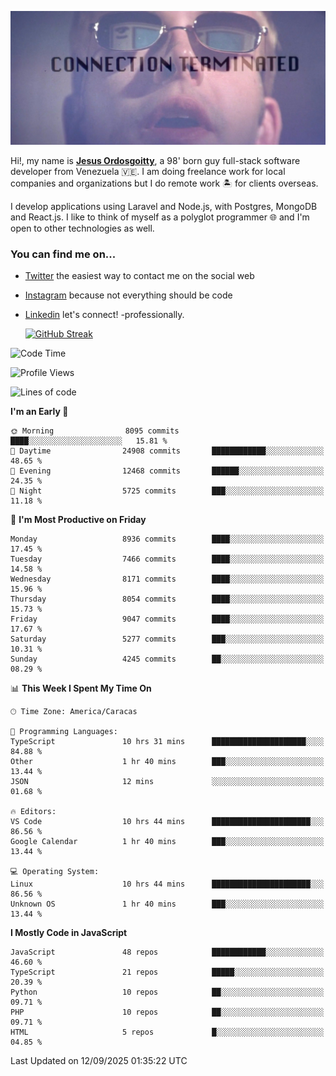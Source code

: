 ![hackers movie reference](./disconnected.jpg)

Hi!, my name is [**Jesus Ordosgoitty**](https://jodaz.dev), a 98' born guy full-stack software developer from Venezuela 🇻🇪. I am doing freelance work for local companies and organizations but I do remote work 🏝️ for clients overseas. 

I develop applications using Laravel and Node.js, with Postgres, MongoDB and React.js. I like to think of myself as a polyglot programmer 🌐 and I'm open to other technologies as well.

### You can find me on...

- [Twitter](https://twitter.com/jodaz_) the easiest way to contact me on the social web
- [Instagram](https://instagram.com/jodaz_) because not everything should be code
- [Linkedin](https://linkedin.com/in/jodaz) let's connect! -professionally.


    [![GitHub Streak](https://streak-stats.demolab.com?user=jodaz&theme=tokyonight)](https://git.io/streak-stats)

<!--START_SECTION:waka-->
![Code Time](http://img.shields.io/badge/Code%20Time-11%2C335%20hrs%203%20mins-blue)

![Profile Views](http://img.shields.io/badge/Profile%20Views-0-blue)

![Lines of code](https://img.shields.io/badge/From%20Hello%20World%20I%27ve%20Written-83.7%20million%20lines%20of%20code-blue)

**I'm an Early 🐤** 

```text
🌞 Morning                8095 commits        ████░░░░░░░░░░░░░░░░░░░░░   15.81 % 
🌆 Daytime                24908 commits       ████████████░░░░░░░░░░░░░   48.65 % 
🌃 Evening                12468 commits       ██████░░░░░░░░░░░░░░░░░░░   24.35 % 
🌙 Night                  5725 commits        ███░░░░░░░░░░░░░░░░░░░░░░   11.18 % 
```
📅 **I'm Most Productive on Friday** 

```text
Monday                   8936 commits        ████░░░░░░░░░░░░░░░░░░░░░   17.45 % 
Tuesday                  7466 commits        ████░░░░░░░░░░░░░░░░░░░░░   14.58 % 
Wednesday                8171 commits        ████░░░░░░░░░░░░░░░░░░░░░   15.96 % 
Thursday                 8054 commits        ████░░░░░░░░░░░░░░░░░░░░░   15.73 % 
Friday                   9047 commits        ████░░░░░░░░░░░░░░░░░░░░░   17.67 % 
Saturday                 5277 commits        ███░░░░░░░░░░░░░░░░░░░░░░   10.31 % 
Sunday                   4245 commits        ██░░░░░░░░░░░░░░░░░░░░░░░   08.29 % 
```


📊 **This Week I Spent My Time On** 

```text
🕑︎ Time Zone: America/Caracas

💬 Programming Languages: 
TypeScript               10 hrs 31 mins      █████████████████████░░░░   84.88 % 
Other                    1 hr 40 mins        ███░░░░░░░░░░░░░░░░░░░░░░   13.44 % 
JSON                     12 mins             ░░░░░░░░░░░░░░░░░░░░░░░░░   01.68 % 

🔥 Editors: 
VS Code                  10 hrs 44 mins      ██████████████████████░░░   86.56 % 
Google Calendar          1 hr 40 mins        ███░░░░░░░░░░░░░░░░░░░░░░   13.44 % 

💻 Operating System: 
Linux                    10 hrs 44 mins      ██████████████████████░░░   86.56 % 
Unknown OS               1 hr 40 mins        ███░░░░░░░░░░░░░░░░░░░░░░   13.44 % 
```

**I Mostly Code in JavaScript** 

```text
JavaScript               48 repos            ████████████░░░░░░░░░░░░░   46.60 % 
TypeScript               21 repos            █████░░░░░░░░░░░░░░░░░░░░   20.39 % 
Python                   10 repos            ██░░░░░░░░░░░░░░░░░░░░░░░   09.71 % 
PHP                      10 repos            ██░░░░░░░░░░░░░░░░░░░░░░░   09.71 % 
HTML                     5 repos             █░░░░░░░░░░░░░░░░░░░░░░░░   04.85 % 
```




 Last Updated on 12/09/2025 01:35:22 UTC
<!--END_SECTION:waka-->
